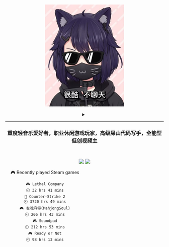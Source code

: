 <p align="center"><img src="./top.jpg" width="50%"/></p>
<details>
    <summary align="center"></summary>
    <p align="center">播放键</p>
</details>

---

<h3 align="center">重度轻音乐爱好者，职业休闲游戏玩家，高级屎山代码写手，全能型低创视频主</h3>
<br>

<p align="center">
  <a target="_blank" href="https://space.bilibili.com/3837681/"><img src="https://img.shields.io/badge/dynamic/json?style=flat-square&logo=bilibili&label=Bilibili&query=data.follower&url=https%3A%2F%2Fapi.bilibili.com%2Fx%2Frelation%2Fstat%3Fvmid%3D3837681%26jsonp%3Djsonp" /></a>
  <a target="_blank" href="https://steamcommunity.com/id/pisdoit"><img src="https://img.shields.io/badge/Steam-232361?logo=Steam&style=flat-square" /></a>
</p>

<div align="center" style="width: 50%">
    
<!-- steam-box start -->
🎮 Recently played Steam games
```text
🎮 Lethal Company                   🕘 32 hrs 41 mins
🔫 Counter-Strike 2                 🕘 3720 hrs 49 mins
🎮 雀魂麻将(MahjongSoul)            🕘 206 hrs 43 mins
🎮 Soundpad                         🕘 212 hrs 53 mins
🎮 Ready or Not                     🕘 98 hrs 13 mins
```
<!-- Powered by https://github.com/YouEclipse/steam-box . -->
<!-- steam-box end -->
    
</div>
